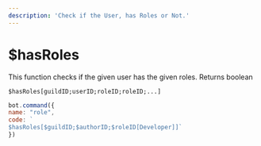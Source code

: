 ```yaml
---
description: 'Check if the User, has Roles or Not.'
---
```


# $hasRoles

This function checks if the given user has the given roles. Returns boolean

```text
$hasRoles[guildID;userID;roleID;roleID;...]
```

```javascript
bot.command({
name: "role", 
code: `
$hasRoles[$guildID;$authorID;$roleID[Developer]]`
})
```


